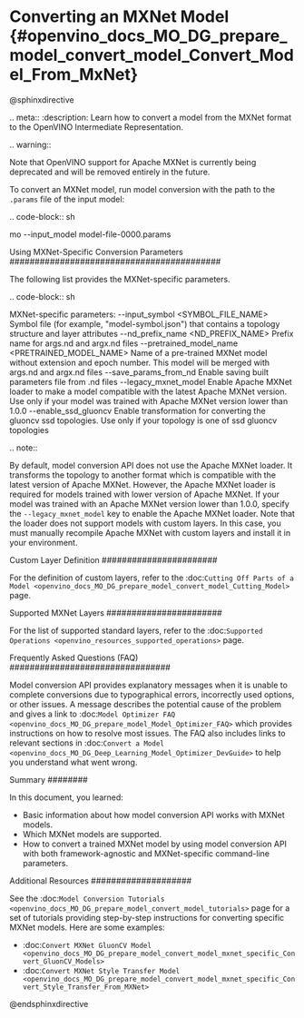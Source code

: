# Converting an MXNet Model {#openvino_docs_MO_DG_prepare_model_convert_model_Convert_Model_From_MxNet}

@sphinxdirective

.. meta::
   :description: Learn how to convert a model from the
                 MXNet format to the OpenVINO Intermediate Representation.


.. warning::

   Note that OpenVINO support for Apache MXNet is currently being deprecated and will be removed entirely in the future.

To convert an MXNet model, run model conversion with the path to the ``.params`` file of the input model:

.. code-block:: sh

  mo --input_model model-file-0000.params


Using MXNet-Specific Conversion Parameters
##########################################

The following list provides the MXNet-specific parameters.

.. code-block:: sh

  MXNet-specific parameters:
    --input_symbol <SYMBOL_FILE_NAME>
              Symbol file (for example, "model-symbol.json") that contains a topology structure and layer attributes
    --nd_prefix_name <ND_PREFIX_NAME>
              Prefix name for args.nd and argx.nd files
    --pretrained_model_name <PRETRAINED_MODEL_NAME>
              Name of a pre-trained MXNet model without extension and epoch
              number. This model will be merged with args.nd and argx.nd
              files
    --save_params_from_nd
              Enable saving built parameters file from .nd files
    --legacy_mxnet_model
              Enable Apache MXNet loader to make a model compatible with the latest Apache MXNet version.
              Use only if your model was trained with Apache MXNet version lower than 1.0.0
    --enable_ssd_gluoncv
              Enable transformation for converting the gluoncv ssd topologies.
              Use only if your topology is one of ssd gluoncv topologies


.. note::

   By default, model conversion API does not use the Apache MXNet loader. It transforms the topology to another format which is compatible with the latest version of Apache MXNet. However, the Apache MXNet loader is required for models trained with lower version of Apache MXNet. If your model was trained with an Apache MXNet version lower than 1.0.0, specify the ``--legacy_mxnet_model`` key to enable the Apache MXNet loader. Note that the loader does not support models with custom layers. In this case, you must manually recompile Apache MXNet with custom layers and install it in your environment.

Custom Layer Definition
#######################

For the definition of custom layers, refer to the :doc:`Cutting Off Parts of a Model <openvino_docs_MO_DG_prepare_model_convert_model_Cutting_Model>` page.

Supported MXNet Layers
#######################

For the list of supported standard layers, refer to the :doc:`Supported Operations <openvino_resources_supported_operations>` page.

Frequently Asked Questions (FAQ)
################################

Model conversion API provides explanatory messages when it is unable to complete conversions due to typographical errors, incorrectly used options, or other issues. A message describes the potential cause of the problem and gives a link to :doc:`Model Optimizer FAQ <openvino_docs_MO_DG_prepare_model_Model_Optimizer_FAQ>` which provides instructions on how to resolve most issues. The FAQ also includes links to relevant sections in :doc:`Convert a Model <openvino_docs_MO_DG_Deep_Learning_Model_Optimizer_DevGuide>` to help you understand what went wrong.

Summary
########

In this document, you learned:

* Basic information about how model conversion API works with MXNet models.
* Which MXNet models are supported.
* How to convert a trained MXNet model by using model conversion API with both framework-agnostic and MXNet-specific command-line parameters.

Additional Resources
####################

See the :doc:`Model Conversion Tutorials <openvino_docs_MO_DG_prepare_model_convert_model_tutorials>` page for a set of tutorials providing step-by-step instructions for converting specific MXNet models. Here are some examples:

* :doc:`Convert MXNet GluonCV Model <openvino_docs_MO_DG_prepare_model_convert_model_mxnet_specific_Convert_GluonCV_Models>`
* :doc:`Convert MXNet Style Transfer Model <openvino_docs_MO_DG_prepare_model_convert_model_mxnet_specific_Convert_Style_Transfer_From_MXNet>`

@endsphinxdirective
